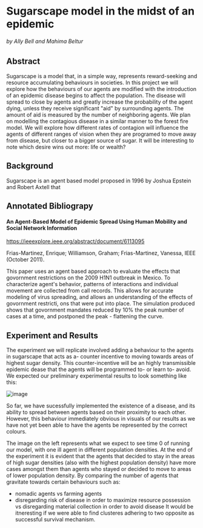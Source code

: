 
# Sugarscape model in the midst of an epidemic
###### by Ally Bell and Mahima Beltur

## Abstract
Sugarscape is a model that, in a simple way, represents reward-seeking and resource accumulating behaviours in societies. In this project we will explore how the behaviours of our agents are modified with the introduction of an epidemic disease begins to affect the population. The disease will spread to close by agents and greatly increase the probability of the agent dying, unless they receive significant "aid" by surrounding agents. The amount of aid is measured by the number of neighboring agents. We plan on modelling the contagious disease in a similar manner to the forest fire model. We will explore how different rates of contagion will influence the agents of different ranges of vision when they are programed to move away from disease, but closer to a bigger source of sugar. It will be interesting to note which desire wins out more: life or wealth?

## Background

Sugarscape is an agent based model proposed in 1996 by Joshua Epstein and Robert Axtell that 



## Annotated Bibliograpy

<!-- https://www.taylorfrancis.com/chapters/edit/10.4324/9781351034944-9/contagious-agents-sebastian-vehlken
 -->

#### An Agent-Based Model of Epidemic Spread Using Human Mobility and Social Network Information
https://ieeexplore.ieee.org/abstract/document/6113095

Frias-Martinez, Enrique; Williamson, Graham; Frias-Martinez, Vanessa, IEEE (October 2011).

This paper uses an agent based approach to evaluate the effects that govornment restrictions on the 2009 H1N1 outbreak in Mexico. To characterize agent's behavior, patterns of interactions and individual movement are collected from call records. This allows for accurate modeling of virus spreading, and allows an understanding of the effects of govornment restricti, ons that were put into place. The simulation produced shows that govornment mandates reduced by 10% the peak number of cases at a time, and postponed the peak - flattening the curve.

<!-- #### Rebellion on Sugarscape: Case Studies for Greed and Grievance Theory of Civil Conflicts using Agent-Based Models

https://arxiv.org/ftp/arxiv/papers/1908/1908.06883.pdf

Pan, Rong, Arizona State University (August 1, 2019). -->

## Experiment and Results

The experiment we will replicate involved adding a behaviour to the agents in sugarscape that acts as a- counter incentive to moving towards areas of highest sugar density. This counter-incentive will be an highly transmissible epidemic dease that the agents will be programmed to- or learn to- avoid. We expected our preliminary experimental results to look something like this:

![image](https://user-images.githubusercontent.com/42980963/142095021-285270c0-59ec-4542-87b9-8088455d1379.png)

So far, we have sucessfully implemented the existence of a disease, and its ability to spread between agents based on their proximity to each other. However, this behaviour immediately obvious in visuals of our results as we have not yet been able to have the agents be represented by the correct colours. 

The image on the left represents what we expect to see time 0 of running our model, with one ill agent in different population densities. At the end of the experiment it is evident that the agents that decided to stay in the areas of high sugar densities (also with the highest population density) have more cases amongst them than agents who stayed  or decided to move to areas of lower population density. By comparing the number of agents that gravitate towards certain behaviours such as:

* nomadic agents vs farming agents
* disregarding risk of disease in order to maximize resource possession vs disregarding material collection in order to avoid disease
It would be itneresting if we were able to find clusteres adhering to two opposite as successful survival mechanism.

